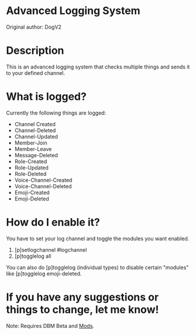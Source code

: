 # Advanced Logging System
Original author: DogV2

# Description
This is an advanced logging system that checks multiple things and sends it to your defined channel.

# What is logged?
Currently the following things are logged:
* Channel Created
* Channel-Deleted
* Channel-Updated
* Member-Join
* Member-Leave
* Message-Deleted
* Role-Created
* Role-Updated
* Role-Deleted
* Voice-Channel-Created
* Voice-Channel-Deleted
* Emoji-Created
* Emoji-Deleted

# How do I enable it?
You have to set your log channel and toggle the modules you want enabled.  
1. [p]setlogchannel #logchannel  
2. [p]togglelog all  

You can also do [p]togglelog (individual types) to disable certain "modules" like [p]togglelog emoji-deleted.  

# If you have any suggestions or things to change, let me know!

Note: Requires DBM Beta and [Mods](https://github.com/Discord-Bot-Maker-Mods/DBM-Mods/tree/master).